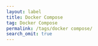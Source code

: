 ```yaml
---
layout: label
title: Docker Compose
tag: Docker Compose
permalink: /tags/docker compose/
search_omit: true
---
```

